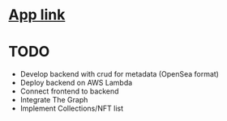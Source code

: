 # [App link](https://master.d3tw2qf3u3ibed.amplifyapp.com/dashboard/collections)

# TODO

- Develop backend with crud for metadata (OpenSea format)
- Deploy backend on AWS Lambda
- Connect frontend to backend
- Integrate The Graph
- Implement Collections/NFT list